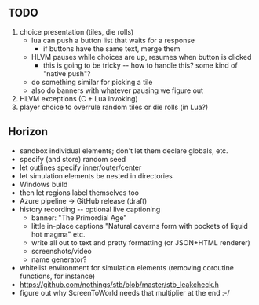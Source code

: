 ## TODO
1. choice presentation (tiles, die rolls)
    - lua can push a button list that waits for a response
        - if buttons have the same text, merge them
    - HLVM pauses while choices are up, resumes when button is clicked
        - this is going to be tricky -- how to handle this? some kind of "native push"? 
    - do something similar for picking a tile
    - also do banners with whatever pausing we figure out
2. HLVM exceptions (C + Lua invoking)
3. player choice to overrule random tiles or die rolls (in Lua?)

## Horizon
* sandbox individual elements; don't let them declare globals, etc.
* specify (and store) random seed
* let outlines specify inner/outer/center
* let simulation elements be nested in directories
* Windows build
* then let regions label themselves too
* Azure pipeline -> GitHub release (draft)
* history recording -- optional live captioning
    - banner: "The Primordial Age"
    - little in-place captions "Natural caverns form with pockets of liquid hot magma" etc.
    - write all out to text and pretty formatting (or JSON+HTML renderer)
    - screenshots/video
    - name generator?
* whitelist environment for simulation elements (removing coroutine functions, for instance)
* https://github.com/nothings/stb/blob/master/stb_leakcheck.h
* figure out why ScreenToWorld needs that multiplier at the end :-/ 
